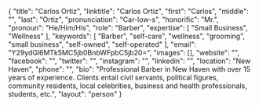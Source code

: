 {
  "title": "Carlos Ortiz",
  "linktitle": "Carlos Ortiz",
  "first": "Carlos",
  "middle": "",
  "last": "Ortiz",
  "pronunciation": "Car-low-s",
  "honorific": "Mr.",
  "pronoun": "He/Him/His",
  "role": "Barber",
  "expertise": [
    "Small Business",
    "Wellness"
  ],
  "keywords": [
    "Barber",
    "self-care",
    "wellness",
    "grooming",
    "small business",
    "self-owned",
    "self-operated"
  ],
  "email": "Y29ydGl6MTk5MC5jb0BnbWFpbC5jb20=",
  "images": [],
  "website": "",
  "facebook": "",
  "twitter": "",
  "instagram": "",
  "linkedin": "",
  "location": "New Haven",
  "phone": "",
  "bio": "Professional Barber in New Haven with over 15 years of experience. Clients entail civil servants, political figures, community residents, local celebrities, business and health professionals, students, etc.",
  "layout": "person"
}